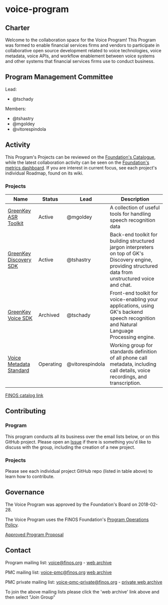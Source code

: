 # voice-program

## Charter

Welcome to the collaboration space for the Voice Program!  This Program was formed to enable financial services firms and vendors to participate in collaborative open source development related to voice technologies, voice metadata, voice APIs, and workflow enablement between voice systems and other systems that financial services firms use to conduct business.

## Program Management Committee

Lead:
- @tschady

Members:
- @tshastry
- @mgoldey
- @vitorespindola

## Activity

This Program's Projects can be reviewed on the [Foundation's Catalogue](https://finos.github.io/?programShortName=Voice&sort=hotness-down),
while the latest collaboration activity can be seen on the [Foundation's metrics dashboard](https://metrics.finos.org/goto/bc65d605e17482c0da9d33fa6777ab31).
If you are interest in current focus, see each project's individual Roadmap, found on its wiki.

### Projects

|Name|Status|Lead|Description|
|---|---|---|---|
|[GreenKey ASR Toolkit](https://github.com/finos/greenkey-asrtoolkit)|Active|@mgoldey|A collection of useful tools for handling speech recognition data|
|[GreenKey Discovery SDK](https://github.com/finos/greenkey-discovery-sdk)|Active|@tshastry|Back-end toolkit for building structured jargon interpreters on top of GK's Discovery engine, providing structured data from unstructured voice and chat.|
|[GreenKey Voice SDK](https://github.com/finos/greenkey-asrtoolkit)|Archived|@tschady|Front-end toolkit for voice-enabling your applications, using GK's backend speech recognition and Natural Language Processing engine.|
|[Voice Metadata Standard](https://github.com/finos/voice-metadata-standard)|Operating|@vitorespindola|Working group for standards definition of all phone call metadata, including call details, voice recordings, and transcription.|

[FINOS catalog link](https://finos.github.io/?programShortName=Voice&sort=hotness-down)

## Contributing

### Program

This program conducts all its business over the email lists below, or on this GitHub project.  Please open an [Issue](https://github.com/finos-voice/voice-program/issues) if there is something you'd like to discuss with the group, including the creation of a new project.

### Projects

Please see each individual project GitHub repo (listed in table above) to learn how to contribute.

## Governance

The Voice Program was approved by the Foundation's Board on 2018-02-28.

The Voice Program uses the FINOS Foundation's [Program Operations Policy](docs/Standard%20Program%20Operations%20Policy%202019-07-17.pdf).

[Approved Program Proposal](docs/Voice-Program-Proposal-Exhibit-E4.pdf)

## Contact

Program mailing list: <voice@finos.org> - [web archive](https://groups.google.com/a/finos.org/forum/#!forum/voice)

PMC mailing list: <voice-pmc@finos.org> [web archive](https://groups.google.com/a/finos.org/forum/#!forum/voice-pmc)

PMC private mailing list: <voice-pmc-private@finos.org> - [private web archive](https://groups.google.com/a/finos.org/forum/#!forum/voice-pmc-private)

To join the above mailing lists please click the 'web archive' link above and then select "Join Group"

